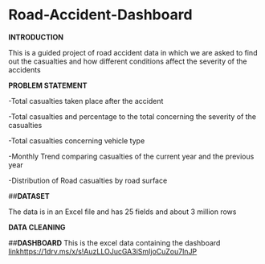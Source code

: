 # Road-Accident-Dashboard
**INTRODUCTION**

This is a guided project of road accident data in which we are asked to find out the casualties and how different conditions affect the severity of the accidents

**PROBLEM STATEMENT**

-Total casualties taken place after the accident

-Total casualties and percentage to the total concerning the severity of the casualties

-Total casualties concerning vehicle type

-Monthly Trend comparing casualties of the current year and the previous year

-Distribution of Road casualties by road surface

##**DATASET**

The data is in an Excel file and has 25 fields and about 3 million rows

**DATA CLEANING**


##**DASHBOARD**
This is the excel data containing the dashboard [link](https://1drv.ms/x/s!AuzLLOJucGA3iSmIjoCuZou7lnJP)https://1drv.ms/x/s!AuzLLOJucGA3iSmIjoCuZou7lnJP



